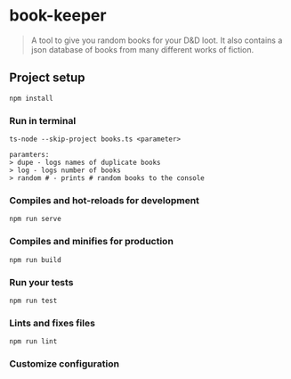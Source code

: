 # book-keeper

> A tool to give you random books for your D&D loot. It also contains a json database of books from many different works of fiction.

## Project setup

```
npm install
```

### Run in terminal

```
ts-node --skip-project books.ts <parameter>

paramters:
> dupe - logs names of duplicate books
> log - logs number of books
> random # - prints # random books to the console
```

### Compiles and hot-reloads for development

```
npm run serve
```

### Compiles and minifies for production

```
npm run build
```

### Run your tests

```
npm run test
```

### Lints and fixes files

```
npm run lint
```

### Customize configuration